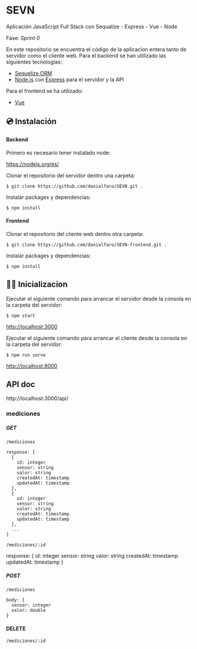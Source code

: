 # SEVN
Aplicación JavaScript Full Stack con Sequalize - Express - Vue - Node

Fase: _Sprint 0_

En este repositorio se encuentra el código de la aplicacion entera tanto de servidor como el cliente web. Para el backend se han utilizado las siguientes tecnologías:

- [Sequelize ORM](https://sequelize.org/)
- [Node.js](https://nodejs.org/es/) con [Express](https://expressjs.com/) para el servidor y la API

Para el frontend se ha utilizado:
- [Vue](https://vuejs.org/)



## 💿 Instalación

#### Backend

Primero es necesario tener instalado node: 

https://nodejs.org/es/

Clonar el repositorio del servidor dentro una carpeta:

`$ git clone https://github.com/danialfaro/SEVN.git .`

Instalar packages y dependencias:

`$ npm install`

#### Frontend

Clonar el repositorio del cliente web dentro otra carpeta:

`$ git clone https://github.com/danialfaro/SEVN-frontend.git .`

Instalar packages y dependencias:

`$ npm install`

## 🐱‍🏍 Inicializacion 

Ejecutar el siguiente comando para arrancar el servidor desde la consola en la carpeta del servidor:

`$ npm start`

[http://localhost:3000](http://localhost:3000)

Ejecutar el siguiente comando para arrancar el cliente desde la consola en la carpeta del servidor:

`$ npm run serve`

[http://localhost:8000](http://localhost:3000)

## API doc

http://localhost:3000/api/

### mediciones

##### GET

`/mediciones`

```
response: [
  {
    id: integer
    sensor: string
    valor: string
    createdAt: timestamp    
    updatedAt: timestamp
  },
  {
    id: integer
    sensor: string
    valor: string
    createdAt: timestamp    
    updatedAt: timestamp
  },
  ...
]
```

`/mediciones/:id`

response: {
    id: integer
    sensor: string
    valor: string
    createdAt: timestamp    
    updatedAt: timestamp
  }

##### POST

`/mediciones`

```
body: {
  sensor: integer
  valor: double
}
```

#### DELETE

`/mediciones/:id`
